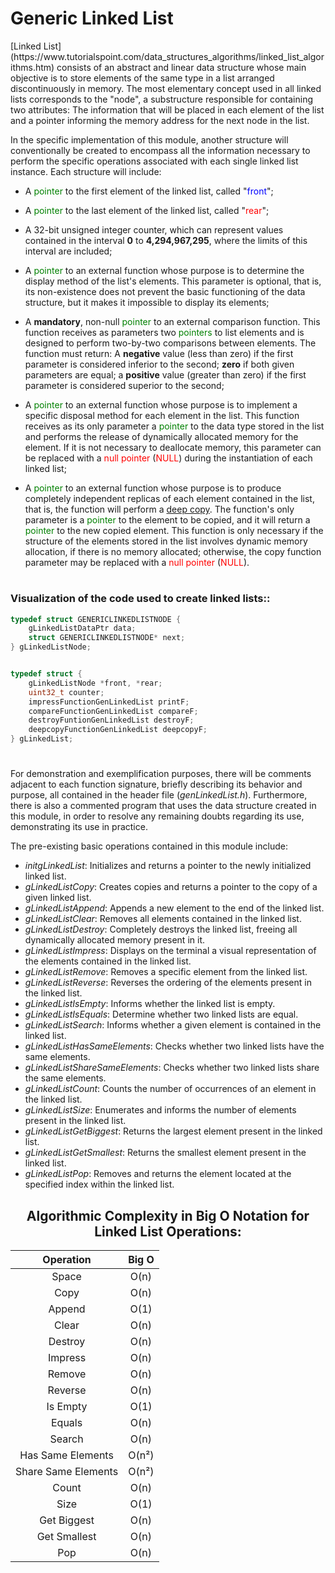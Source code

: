 # Generic Linked List

<div>
[Linked List](https://www.tutorialspoint.com/data_structures_algorithms/linked_list_algorithms.htm) consists of an abstract and linear data structure whose main objective is to store elements of the same type in a list arranged discontinuously in memory. The most elementary concept used in all linked lists corresponds to the "node", a substructure responsible for containing two attributes: The information that will be placed in each element of the list and a pointer informing the memory address for the next node in the list.

In the specific implementation of this module, another structure will conventionally be created to encompass all the information necessary to perform the specific operations associated with each single linked list instance. Each structure will include:
* A <span style="color:green;">pointer</span> to the first element of the linked list, called "<span style="color:blue;">front</span>";

* A <span style="color:green;">pointer</span> to the last element of the linked list, called "<span style="color:red;">rear</span>";

* A 32-bit unsigned integer counter, which can represent values contained in the interval **0** to **4,294,967,295**, where the limits of this interval are included;
* A <span style="color:green;">pointer</span> to an external function whose purpose is to determine the display method of the list's elements. This parameter is optional, that is, its non-existence does not prevent the basic functioning of the data structure, but it makes it impossible to display its elements;

* A **mandatory**, non-null <span style="color:green;">pointer</span> to an external comparison function. This function receives as parameters two <span style="color:green;">pointers</span> to list elements and is designed to perform two-by-two comparisons between elements. The function must return: A **negative** value (less than zero) if the first parameter is considered inferior to the second; **zero** if both given parameters are equal; a **positive** value (greater than zero) if the first parameter is considered superior to the second;

* A <span style="color:green;">pointer</span> to an external function whose purpose is to implement a specific disposal method for each element in the list. This function receives as its only parameter a <span style="color:green;">pointer</span> to the data type stored in the list and performs the release of dynamically allocated memory for the element. If it is not necessary to deallocate memory, this parameter can be replaced with a <span style="color:red;">null pointer</span> (<span style="color:red;">NULL</span>) during the instantiation of each linked list;

* A <span style="color:green;">pointer</span> to an external function whose purpose is to produce completely independent replicas of each element contained in the list, that is, the function will perform a [deep copy](https://developer.mozilla.org/en-US/docs/Glossary/Deep_copy). The function's only parameter is a <span style="color:green;">pointer</span> to the element to be copied, and it will return a <span style="color:green;">pointer</span> to the new copied element. This function is only necessary if the structure of the elements stored in the list involves dynamic memory allocation, if there is no memory allocated; otherwise, the copy function parameter may be replaced with a <span style="color:red;">null pointer</span> (<span style="color:red;">NULL</span>).

#
### Visualization of the code used to create linked lists::
```c
typedef struct GENERICLINKEDLISTNODE {
    gLinkedListDataPtr data;
    struct GENERICLINKEDLISTNODE* next;
} gLinkedListNode;


typedef struct {
    gLinkedListNode *front, *rear;
    uint32_t counter;
    impressFunctionGenLinkedList printF;
    compareFunctionGenLinkedList compareF;
    destroyFuntionGenLinkedList destroyF;
    deepcopyFunctionGenLinkedList deepcopyF;
} gLinkedList;
```
#

For demonstration and exemplification purposes, there will be comments adjacent to each function signature, briefly describing its behavior and purpose, all contained in the header file (*genLinkedList.h*). Furthermore, there is also a commented program that uses the data structure created in this module, in order to resolve any remaining doubts regarding its use, demonstrating its use in practice.

The pre-existing basic operations contained in this module include:
* *initgLinkedList*: Initializes and returns a pointer to the newly initialized linked list.
* *gLinkedListCopy*: Creates copies and returns a pointer to the copy of a given linked list.
* *gLinkedListAppend*: Appends a new element to the end of the linked list.
* *gLinkedListClear*: Removes all elements contained in the linked list.
* *gLinkedListDestroy*: Completely destroys the linked list, freeing all dynamically allocated memory present in it.
* *gLinkedListImpress*: Displays on the terminal a visual representation of the elements contained in the linked list.
* *gLinkedListRemove*: Removes a specific element from the linked list.
* *gLinkedListReverse*: Reverses the ordering of the elements present in the linked list.
* *gLinkedListIsEmpty*: Informs whether the linked list is empty.
* *gLinkedListIsEquals*: Determine whether two linked lists are equal.
* *gLinkedListSearch*: Informs whether a given element is contained in the linked list.
* *gLinkedListHasSameElements*: Checks whether two linked lists have the same elements.
* *gLinkedListShareSameElements*: Checks whether two linked lists share the same elements.
* *gLinkedListCount*: Counts the number of occurrences of an element in the linked list.
* *gLinkedListSize*: Enumerates and informs the number of elements present in the linked list.
* *gLinkedListGetBiggest*: Returns the largest element present in the linked list.
* *gLinkedListGetSmallest*: Returns the smallest element present in the linked list.
* *gLinkedListPop*: Removes and returns the element located at the specified index within the linked list.

</div>

<div align="center">

## Algorithmic Complexity in Big O Notation for Linked List Operations:

| Operation               | Big O   |
|:-----------------------:|:-------:|
| Space                   | O(n)    |
| Copy                    | O(n)    |
| Append                  | O(1)    |
| Clear                   | O(n)    |
| Destroy                 | O(n)    |
| Impress                 | O(n)    |
| Remove                  | O(n)    |
| Reverse                 | O(n)    |
| Is Empty                | O(1)    |
| Equals                  | O(n)    |
| Search                  | O(n)    |
| Has Same Elements       | O(n²)   |
| Share Same Elements     | O(n²)   |
| Count                   | O(n)    |
| Size                    | O(1)    |
| Get Biggest             | O(n)    |
| Get Smallest            | O(n)    |
| Pop                     | O(n)    |

</div>
